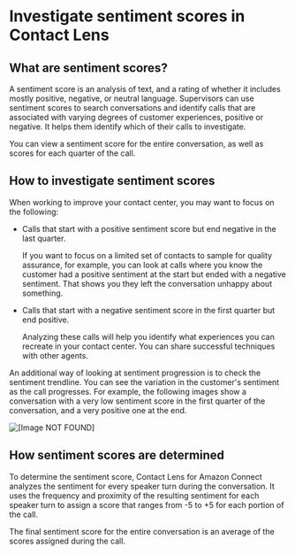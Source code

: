 # Investigate sentiment scores in Contact Lens<a name="sentiment-scores"></a>

## What are sentiment scores?<a name="sentiment-scores"></a>

A sentiment score is an analysis of text, and a rating of whether it includes mostly positive, negative, or neutral language\. Supervisors can use sentiment scores to search conversations and identify calls that are associated with varying degrees of customer experiences, positive or negative\. It helps them identify which of their calls to investigate\. 

You can view a sentiment score for the entire conversation, as well as scores for each quarter of the call\.

## How to investigate sentiment scores<a name="how-to-use-sentiment-scores"></a>

When working to improve your contact center, you may want to focus on the following: 
+ Calls that start with a positive sentiment score but end negative in the last quarter\.

  If you want to focus on a limited set of contacts to sample for quality assurance, for example, you can look at calls where you know the customer had a positive sentiment at the start but ended with a negative sentiment\. That shows you they left the conversation unhappy about something\. 
+ Calls that start with a negative sentiment score in the first quarter but end positive\.

  Analyzing these calls will help you identify what experiences you can recreate in your contact center\. You can share successful techniques with other agents\.

An additional way of looking at sentiment progression is to check the sentiment trendline\. You can see the variation in the customer's sentiment as the call progresses\. For example, the following images show a conversation with a very low sentiment score in the first quarter of the conversation, and a very positive one at the end\.

![\[Image NOT FOUND\]](http://docs.aws.amazon.com/connect/latest/adminguide/images/contact-lens-sentiment-trend.png)

## How sentiment scores are determined<a name="how-sentiment-scores-are-determined"></a>

To determine the sentiment score, Contact Lens for Amazon Connect analyzes the sentiment for every speaker turn during the conversation\. It uses the frequency and proximity of the resulting sentiment for each speaker turn to assign a score that ranges from \-5 to \+5 for each portion of the call\.

The final sentiment score for the entire conversation is an average of the scores assigned during the call\.